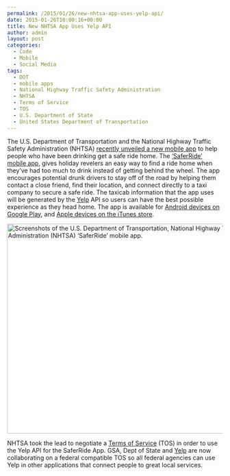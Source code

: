 ```yaml
---
permalink: /2015/01/26/new-nhtsa-app-uses-yelp-api/
date: 2015-01-26T10:00:16+00:00
title: New NHTSA App Uses Yelp API
author: admin
layout: post
categories:
  - Code
  - Mobile
  - Social Media
tags:
  - DOT
  - mobile apps
  - National Highway Traffic Safety Administration
  - NHTSA
  - Terms of Service
  - TOS
  - U.S. Department of State
  - United States Department of Transportation
---
```


The U.S. Department of Transportation and the National Highway Traffic Safety Administration (NHTSA) [recently unveiled a new mobile app](https://www.digitalgov.gov/2015/01/22/saferride-app-could-save-your-life/ "SaferRide App Could Save Your Life") to help people who have been drinking get a safe ride home. The [‘SaferRide’ mobile app](http://www.nhtsa.gov/About+NHTSA/Press+Releases/2014/SaferRide-app-and-new-data-highlight-holiday-drunk-driving-crackdown), gives holiday revelers an easy way to find a ride home when they’ve had too much to drink instead of getting behind the wheel. The app encourages potential drunk drivers to stay off of the road by helping them contact a close friend, find their location, and connect directly to a taxi company to secure a safe ride. The taxicab information that the app uses will be generated by the [Yelp](http://www.yelp.com/about) API so users can have the best possible experience as they head home. The app is available for [Android devices on Google Play](https://play.google.com/store/apps/details?id=com.nhtsa.SaferRide), and [Apple devices on the iTunes store](https://itunes.apple.com/us/app/saferride/id950774008?mt=8).

<img class="aligncenter size-full wp-image-238131" src="https://s3.amazonaws.com/sitesusa/wp-content/uploads/sites/212/2015/01/600-x-490-NHTSA-uses-Yelp-API.jpg" alt="Screenshots of the U.S. Department of Transportation, National Highway Traffic Safety Administration (NHTSA) ‘SaferRide’ mobile app." width="600" height="490" />

NHTSA took the lead to negotiate a [Terms of Service](https://www.digitalgov.gov/2014/05/13/what-is-a-terms-of-service-and-how-do-i-get-one/ "What Is a “Terms of Service” and How Do I Get One?") (TOS) in order to use the Yelp API for the SaferRide App. GSA, Dept of State and [Yelp](http://www.yelp.com/about) are now collaborating on a federal compatible TOS so all federal agencies can use Yelp in other applications that connect people to great local services.